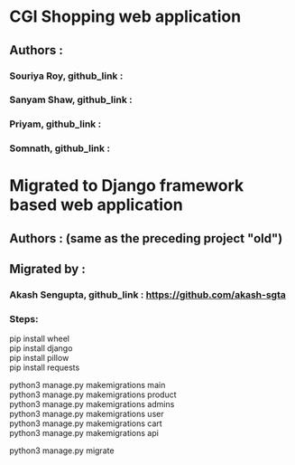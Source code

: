 # CGI Shopping web application
## Authors : 
### Souriya Roy, github_link :
### Sanyam Shaw, github_link :
### Priyam, github_link :
### Somnath, github_link :


# Migrated to Django framework based web application
## Authors : (same as the preceding project "old")
## Migrated by : 
### Akash Sengupta, github_link : https://github.com/akash-sgta

### Steps:

pip install wheel\
pip install django\
pip install pillow\
pip install requests


python3 manage.py makemigrations main\
python3 manage.py makemigrations product\
python3 manage.py makemigrations admins\
python3 manage.py makemigrations user\
python3 manage.py makemigrations cart\
python3 manage.py makemigrations api

python3 manage.py migrate


